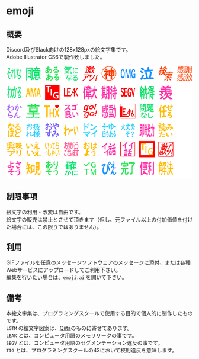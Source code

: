 # emoji

## 概要
Discord及びSlack向けの128x128pxの絵文字集です。  
Adobe Illustrator CS6で製作致しました。  

![絵文字一覧](https://github.com/x-ia/emoji/raw/main/preview.gif)

## 制限事項
絵文字の利用・改変は自由です。  
絵文字の販売は禁止とさせて頂きます（但し、元ファイル以上の付加価値を付けた場合には、この限りではありません）。  

## 利用
GIFファイルを任意のメッセージソフトウェアのメッセージに添付、または各種Webサービスにアップロードしてご利用下さい。  
編集を行いたい場合は、`emoji.ai` を開いて下さい。  

## 備考
本絵文字集は、プログラミングスクールで使用する目的で個人的に制作したものです。  
`LGTM` の絵文字図案は、[Qiita](https://qiita.com/)のものに寄せてあります。  
`LEAK` とは、コンピュータ用語のメモリリークの事です。  
`SEGV` とは、コンピュータ用語のセグメンテーション違反の事です。  
`TIG` とは、プログラミングスクールの42において校則違反を意味します。  
